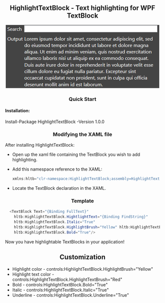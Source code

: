 

<div align="center" >
<div>
  
## HighlightTextBlock - Text highlighting for WPF TextBlock
</div>
 <div>  
   
![Demo](https://github.com/Platonenkov/HighlightTextblock/blob/master/Resources/highlight.gif)
</div>

</div>   


<div align="center" >
  
### Quick Start
</div>   

#### Installation:
Install-Package HighlightTextBlock -Version 1.0.0
<div align="center" >
  
### Modifying the XAML file
</div>   

After installing HighlightTextBlock:

* Open up the xaml file containing the TextBlock you wish to add highlighting. 
* Add this namespace reference to the XAML: 
  ```C#
  xmlns:hltb="clr-namespace:HighlightTextBlock;assembly=HighlightTextBlock"
  ```
  
* Locate the TextBlock declaration in the XAML. 

<div align="center" >
  
### Template
</div>   

```C#
  <TextBlock Text="{Binding FullText}"
    hltb:HighlightTextBlock.HightlightText="{Binding FindString}"
    hltb:HighlightTextBlock.Italic="True"
    hltb:HighlightTextBlock.HighlightBrush="Yellow" hltb:HighlightTextBlock.HighlightTextBrush="Red"
    hltb:HighlightTextBlock.Bold="True"/>
```

Now you have highlightable TextBlocks in your application!
<div align="center" >
  
## Customization
</div>


  * Highlight color - controls:HighlightTextBlock.HighlightBrush="Yellow" 
  * Highlight text color - controls:HighlightTextBlock.HighlightTextBrush="Red"
  * Bold - controls:HighlightTextBlock.Bold="True"
  * Italic - controls:HighlightTextBlock.Italic="True"
  * Underline - controls:HighlightTextBlock.Underline="True"
  
